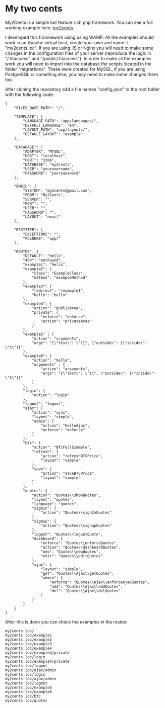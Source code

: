 # My two cents

My2Cents is a simple but feature rich php framework. You can see a full working example here: <a href="https://my2cents.eldiletante.com/">my2cents</a>

I developed this framkework using using WAMP. All the examples should work in an Apache virtual host, create your own and name it "my2cents.loc". If you are using IIS or Nginx you will need to make some changes in the configuration files of your server (reproduce the logic in "/.htaccess" and "/public/.htaccess"). In order to make all the examples work you will need to import into the database the scripts located in the folder "migrartions". These were created for MySQL, if you are using PostgreSQL or somethng else, you may need to make some changes there too.

After cloning the repository add a file named "config.json" to the root folder with the following code:
```
{
	"FILES_BASE_PATH": "/",
	
	"TEMPLATE": {
		"LANGUAGE_PATH": "app/languages/",
		"DEFAULT_LANGUAGE": "en",
		"LAYOUT_PATH": "app/layouts/",
		"DEFAULT_LAYOUT": "example"
	},
	
	"DATABASE": {
		"ADAPTER": "MYSQL",
		"HOST": "localhost",
		"PORT": "3306",
		"DATABASE": "my2cents",
		"USER": "yourusername",
		"PASSWORD": "yourpassword"
	},
	
	"EMAIL": {
		"SYSTEM": "my2cents@gmail.com",
		"FROM": "My2Cents",
		"SERVER": "",
		"PORT": "",
		"USER": "",
		"PASSWORD": "",
		"LAYOUT": "email"
	},
	
	"REGISTER": {
		"EXCEPTIONS": "",
		"FOLDERS": "app/"
	},
	
	"ROUTES": {
		"DEFAULT": "hello",
		"404": "notFound",
		"example1": "hello",
		"example2": {
			"class": "ExampleClass",
			"method": "exampleMethod"
		},
		"example3": {
			"redirect": "/example1",
			"hello": "hello" 
		},
		"example4": {
			"action": "publicArea",
			"private": {
				"enforce": "enforce",
				"action": "privateArea"
			}
		},
		"example5" : {
			"action": "arguments",
			"args": "{\"test\": \"1\", \"outside\": {\"inside\": \"1\"}}"
		},
		"example6": {
			"action": "hello",
			"arguments" : {
				"action": "arguments",
				"args": "{\"test\": \"1\", \"outside\": {\"inside\": \"1\"}}"
			}
		},
		"login": {
			"action": "login"
		},
		"logout": "logout",
		"ajax": {
			"action": "ajax",
			"layout": "simple",
			"admin": {
				"action": "helloAjax",
				"enforce": "enforce"
			}
		},
		"btc": {
			"action": "BTCFullExample",
			"refresh": {
				"action": "refreshBTCPrice",
				"layout": "simple"
			},
			"save": { 
				"action": "saveBTCPrice",
				"layout": "simple"
			}
		},
		"quotes": {
			"action": "Quotes\\showQuotes",
			"layout": "quotes",
			"language": "quotes",
			"signin": {
				"action": "Quotes\\signInQuotes"
			},
			"signup": {
				"action": "Quotes\\signupQuotes"
			},
			"logout": "Quotes\\logoutQuote",
			"dashboard": {
				"enforce": "Quotes\\enforceQuotes",
				"action": "Quotes\\dashboardQuotes",
				"new": "Quotes\\newQuotes",
				"edit": "Quotes\\editQuotes"
			},
			"ajax": {
				"layout": "simple",
				"get": "Quotes\\Ajax\\getQuotes",
				"admin": {
					"enforce": "Quotes\\Ajax\\enforceAjaxQuotes",	
					"add": "Quotes\\Ajax\\addQuotes",
					"del": "Quotes\\Ajax\\delQuotes"
				}
			}
		}
	}
}
```

After this is done you can check the examples in the routes:
```
my2cents.loc/
my2cents.loc/example1
my2cents.loc/example2
my2cents.loc/example3
my2cents.loc/example4
my2cents.loc/example4/private
my2cents.loc/login
my2cents.loc/example4/private
my2cents.loc/logout
my2cents.loc/ajax/admin
my2cents.loc/login
my2cents.loc/ajax/admin
my2cents.loc/logout
my2cents.loc/example5
my2cents.loc/example6
my2cents.loc/btc
my2cents.loc/quotes
```
